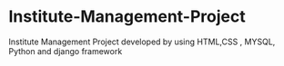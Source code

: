 # Institute-Management-Project
Institute Management Project developed by using HTML,CSS , MYSQL, Python and django framework  
